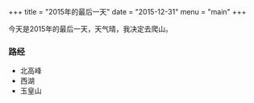 +++
title = "2015年的最后一天"
date = "2015-12-31"
menu = "main"
+++

今天是2015年的最后一天，天气晴，我决定去爬山。


### 路经

* 北高峰
* 西湖
* 玉皇山
